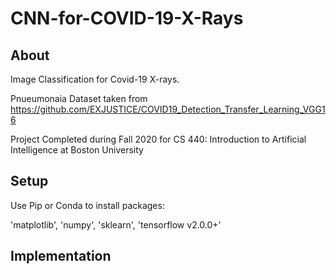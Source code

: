 # CNN-for-COVID-19-X-Rays

## About
Image Classification for Covid-19 X-rays. 

Pnueumonaia Dataset taken from https://github.com/EXJUSTICE/COVID19_Detection_Transfer_Learning_VGG16

Project Completed during Fall 2020 for CS 440: Introduction to Artificial Intelligence at Boston University

## Setup
Use Pip or Conda to install packages:  

'matplotlib', 'numpy', 'sklearn', 'tensorflow v2.0.0+'

## Implementation
